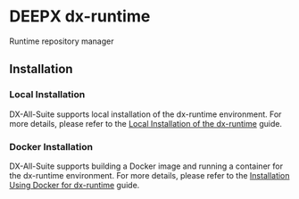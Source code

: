 # DEEPX dx-runtime
Runtime repository manager

## Installation

### Local Installation

DX-All-Suite supports local installation of the dx-runtime environment.
For more details, please refer to the [Local Installation of the dx-runtime](https://github.com/DEEPX-AI/dx-all-suite/blob/main/docs/source/installation.md#install-dx-runtime-environment) guide.


### Docker Installation

DX-All-Suite supports building a Docker image and running a container for the dx-runtime environment.
For more details, please refer to the [Installation Using Docker for dx-runtime](https://github.com/DEEPX-AI/dx-all-suite/blob/main/docs/source/installation.md#install-dx-compiler-dx-runtime-and-dx-modelzoo-environment) guide.

